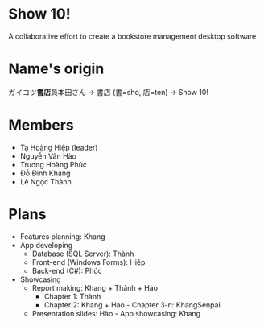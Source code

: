 # Show 10!
A collaborative effort to create a bookstore management desktop software

# Name's origin
ガイコツ**書店**員本田さん → 書店 (書=sho, 店=ten)  → Show 10! 

# Members
- Tạ Hoàng Hiệp (leader)
- Nguyễn Văn Hào 
- Trương Hoàng Phúc
- Đỗ Đình Khang
- Lê Ngọc Thành

# Plans
- Features planning: Khang
- App developing
	- Database (SQL Server): Thành
	- Front-end (Windows Forms): Hiệp
	- Back-end (C#): Phúc
- Showcasing
	- Report making: Khang + Thành + Hào
		- Chapter 1: Thành
		- Chapter 2: Khang + Hào
                - Chapter 3-n: KhangSenpai	 	
	- Presentation slides: Hào
                - App showcasing: Khang
